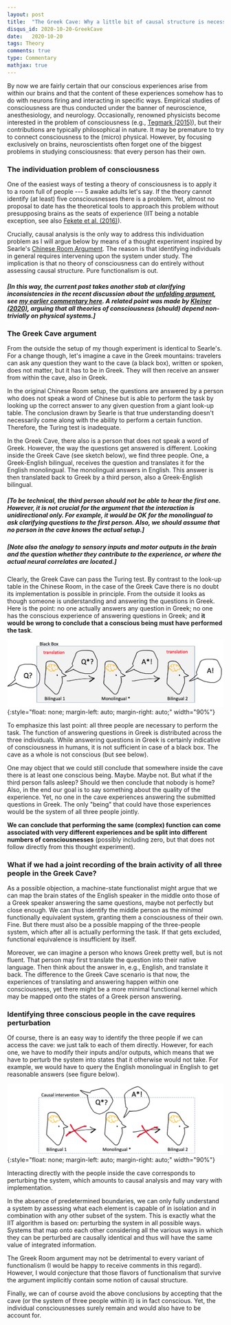 ```yaml
---
layout: post
title:  "The Greek Cave: Why a little bit of causal structure is necessary... even for functionalists"
disqus_id: 2020-10-20-GreekCave
date:   2020-10-20
tags: Theory
comments: true
type: Commentary
mathjax: true
---
```


By now we are fairly certain that our conscious experiences arise from within our brains and that the content of these experiences somehow has to do with neurons firing and interacting in specific ways. Empirical studies of consciousness are thus conducted under the banner of neuroscience, anesthesiology, and neurology. Occasionally, renowned physicists become interested in the problem of consciousness (e.g., [Tegmark (2015)](https://www.sciencedirect.com/science/article/abs/pii/S0960077915000958)), but their contributions are typically philosophical in nature.
It may be premature to try to connect consciousness to the (micro) physical. However, by focusing exclusively on brains, neuroscientists often forget one of the biggest problems in studying consciousness: that every person has their own.

### The individuation problem of consciousness

One of the easiest ways of testing a theory of consciousness is to apply it to a room full of people --- 5 awake adults let's say. If the theory cannot identify (at least) five consciousnesses there is a problem. Yet, almost no proposal to date has the theoretical tools to approach this problem without presupposing brains as the seats of experience (IIT being a notable exception, see also [Fekete et al. (2016)](https://www.frontiersin.org/articles/10.3389/fpsyg.2016.01041/full)).

Crucially, causal analysis is the only way to address this individuation problem as I will argue below by means of a thought experiment inspired by Searle's [Chinese Room Argument](https://plato.stanford.edu/entries/chinese-room/). The reason is that identifying individuals in general requires intervening upon the system under study. The implication is that no theory of consciousness can do entirely without assessing causal structure. Pure functionalism is out. 

##### [In this way, the current post takes another stab at clarifying inconsistencies in the recent discussion about the [unfolding argument](https://www.sciencedirect.com/science/article/pii/S105381001830521X), see [my earlier commentary here](../unfolding-argument-commentary). A related point was made by [Kleiner (2020)](https://psyarxiv.com/jdcfh/), arguing that all theories of consciousness (should) depend non-trivially on physical systems.]

### The Greek Cave argument

From the outside the setup of my though experiment is identical to Searle's. For a change though, let's imagine a cave in the Greek mountains: travelers can ask any question they want to the cave (a black box), written or spoken, does not matter, but it has to be in Greek. They will then receive an answer from within the cave, also in Greek. 

In the original Chinese Room setup, the questions are answered by a person who does not speak a word of Chinese but is able to perform the task by looking up the correct answer to any given question from a giant look-up table. The conclusion drawn by Searle is that true understanding doesn't necessarily come along with the ability to perform a certain function. Therefore, the Turing test is inadequate.

In the Greek Cave, there also is a person that does not speak a word of Greek. However, the way the questions get answered is different. Looking inside the Greek Cave (see sketch below), we find three people. One, a Greek-English bilingual, receives the question and translates it for the English monolingual. The monolingual answers in English. This answer is then translated back to Greek by a third person, also a Greek-English bilingual.

##### [To be technical, the third person should not be able to hear the first one. However, it is not crucial for the argument that the interaction is unidirectional only. For example, it would be OK for the monolingual to ask clarifying questions to the first person. Also, we should assume that no person in the cave knows the actual setup.]

##### [Note also the analogy to sensory inputs and motor outputs in the brain and the question whether they contribute to the experience, or where the actual neural correlates are located.]

Clearly, the Greek Cave can pass the Turing test. By contrast to the look-up table in the Chinese Room, in the case of the Greek Cave there is no doubt its implementation is possible in principle. From the outside it looks as though someone is understanding and answering the questions in Greek. Here is the point: no one actually answers any question in Greek; no one has the conscious experience of answering questions in Greek; and **it would be wrong to conclude that a conscious being must have performed the task**.


![Diagram Translation Room](../images/TranslationRoom.png){:style="float: none; margin-left: auto; margin-right: auto;" width="90%"}

To emphasize this last point: all three people are necessary to perform the task. The function of answering questions in Greek is distributed across the three individuals. While answering questions in Greek is certainly indicative of consciousness in humans, it is not sufficient in case of a black box. The cave as a whole is not conscious (but see below).

One may object that we could still conclude that somewhere inside the cave there is at least one conscious being. Maybe. Maybe not. But what if the third person falls asleep? Should we then conclude that nobody is home? Also, in the end our goal is to say something about the quality of the experience. Yet, no one in the cave experiences answering the submitted questions in Greek. The only "being" that could have those experiences would be the system of all three people jointly. 

**We can conclude that performing the same (complex) function can come associated with very different experiences and be split into different numbers of consciousnesses** (possibly including zero, but that does not follow directly from this thought experiment).

### What if we had a joint recording of the brain activity of all three people in the Greek Cave?

As a possible objection, a machine-state functionalist might argue that we can map the brain states of the English speaker in the middle onto those of a Greek speaker answering the same questions, maybe not perfectly but close enough. We can thus identify the middle person as the *minimal* functionally equivalent system, granting them a consciousness of their own. Fine. But there must also be a possible mapping of the three-people system, which after all is actually performing the task. If that gets excluded, functional equivalence is insufficient by itself. 

Moreover, we can imagine a person who knows Greek pretty well, but is not fluent. That person may first translate the question into their native language. Then think about the answer in, e.g., English, and translate it back. The difference to the Greek Cave scenario is that now, the experiences of translating and answering happen within one consciousness, yet there might be a more minimal functional kernel which may be mapped onto the states of a Greek person answering. 

### Identifying three conscious people in the cave requires perturbation

Of course, there is an easy way to identify the three people if we can access the cave: we just talk to each of them directly. However, for each one, we have to modify their inputs and/or outputs, which means that we have to perturb the system into states that it otherwise would not take. For example, we would have to query the English monolingual in English to get reasonable answers (see figure below). 


![Diagram Translation Room Perturbation](../images/TranslationRoomPerturb.png){:style="float: none; margin-left: auto; margin-right: auto;" width="90%"}

Interacting directly with the people inside the cave corresponds to perturbing the system, which amounts to causal analysis and may vary with implementation. 

In the absence of predetermined boundaries, we can only fully understand a system by assessing what each element is capable of in isolation and in combination with any other subset of the system. This is exactly what the IIT algorithm is based on: perturbing the system in all possible ways. Systems that map onto each other considering all the various ways in which they can be perturbed are causally identical and thus will have the same value of integrated information.

The Greek Room argument may not be detrimental to every variant of functionalism (I would be happy to receive comments in this regard). However, I would conjecture that those flavors of functionalism that survive the argument implicitly contain some notion of causal structure. 

Finally, we can of course avoid the above conclusions by accepting that the cave (or the system of three people within it) is in fact conscious. Yet, the individual consciousnesses surely remain and would also have to be account for.



